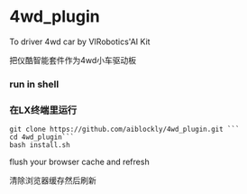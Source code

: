 # 4wd_plugin
To driver 4wd car by VIRobotics'AI Kit

把仪酷智能套件作为4wd小车驱动板

### run in shell

### 在LX终端里运行

``` shell
git clone https://github.com/aiblockly/4wd_plugin.git ```
cd 4wd_plugin```
bash install.sh
```

flush your browser cache and refresh

清除浏览器缓存然后刷新
